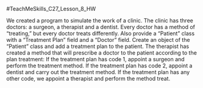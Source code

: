 #TeachMeSkills_C27_Lesson_8_HW

We created a program to simulate the work of a clinic.
The clinic has three doctors: a surgeon, a therapist and a dentist.
Every doctor has a method of “treating,” but every doctor treats differently.
Also provide a “Patient” class with a “Treatment Plan” field and a “Doctor” field.
Create an object of the “Patient” class and add a treatment plan to the patient.
The therapist has created a method that will prescribe a doctor to the patient according to the plan
treatment:
If the treatment plan has code 1, appoint a surgeon and perform the treatment method.
If the treatment plan has code 2, appoint a dentist and carry out the treatment method.
If the treatment plan has any other code, we appoint a therapist and perform the method
treat.
